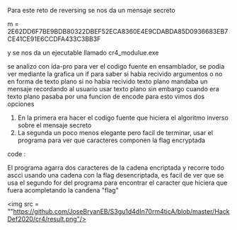 Para este reto de reversing se nos da un mensaje secreto 


m = 2E62DD6F7BE9BDB80322DBEF52ECA8360E4E9CDABDA85D0936683EB7CE41CE91E6CCDFA433C3BB3F

y se nos da un ejecutable llamado cr4\_modulue.exe

se analizo con ida-pro para ver el codigo fuente en ensamblador, se podia ver mediante 
la grafica un if para saber si habia recivido argumentos o no en forma de texto plano
si no habia recivido texto plano mandaba un mensaje recordando al usuario usar texto 
plano sin embargo cuando era texto plano pasaba por una funcion de encode para esto 
vimos dos opciones 

1. En la primera era hacer el codigo fuente que hiciera el algoritmo inverso sobre el mensaje secreto
2. La segunda un poco menos elegante pero facil de terminar, usar el programa para ver que caracteres 
   componen la flag encryptada 

code :


El programa agarra dos caracteres de la cadena encriptada y recorre todo ascci usando una cadena 
con la flag desencriptada, es facil de ver que se usa el segundo for del programa para encontrar 
el caracter que hiciera que fuera acompletando la candena "flag"

<img src = ""https://github.com/JoseBryanEB/S3gu1d4dIn70rm4ticA/blob/master/HackDef2020/cr4/result.png"/>
